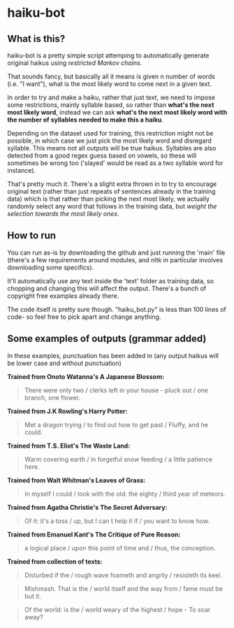 # haiku-bot

## What is this?

haiku-bot is a pretty simple script attemping to automatically generate original haikus using *restricted Markov chains*.

That sounds fancy, but basically all it means is given n number of words (i.e. "I want"), what is the most likely word to come next in a given text.

In order to try and make a haiku, rather that just text, we need to impose some restrictions, mainly syllable based, so rather than **what's the next most likely word**, instead we can ask **what's the next most likely word with the number of syllables needed to make this a haiku**.

Depending on the dataset used for training, this restriction might not be possible, in which case we just pick the most likely word and disregard syllable. This means not all outputs will be true haikus. Syllables are also detected from a good regex guess based on vowels, so these will sometimes be wrong too ('slayed' would be read as a two syllable word for instance).

That's pretty much it. There's a slight extra thrown in to try to encourage original text (rather than just repeats of sentences already in the training data) which is that rather than picking the next most likely, we actually randomly select any word that follows in the training data, but *weight the selection towards the most likely ones*.

## How to run

You can run as-is by downloading the github and just running the 'main' file (there's a few requirements around modules, and nltk in particular involves downloading some specifics).

It'll automatically use any text inside the 'text' folder as training data, so chopping and changing this will affect the output. There's a bunch of copyright free examples already there.

The code itself is pretty sure though. "haiku_bot.py" is less than 100 lines of code- so feel free to pick apart and change anything.

## Some examples of outputs (grammar added)

In these examples, punctuation has been added in (any output haikus will be lower case and without punctuation)


**Trained from Onoto Watanna's A Japanese Blossom:**
> There were only two /
> clerks left in your house - pluck out /
> one branch, one flower.

**Trained from J.K Rowling's Harry Potter:**
> Met a dragon trying /
> to find out how to get past /
> Fluffy, and he could.

**Trained from T.S. Eliot's The Waste Land:**
> Warm covering earth /
> in forgetful snow feeding /
> a little patience here.

**Trained from Walt Whitman's Leaves of Grass:**
> In myself I could /
> look with the old: the eighty /
> third year of meteors.

**Trained from Agatha Christie's The Secret Adversary:**
> Of it: it's a toss /
> up, but I can t help it if /
> you want to know how.


**Trained from Emanuel Kant's The Critique of Pure Reason:**
> a logical place /
> upon this point of time and /
> thus, the conception.

**Trained from collection of texts:**
> Disturbed if the /
> rough wave foameth and angrily /
> resisteth its keel.

> Mishmash. That is the /
> world itself and the way from /
> fame must be but it.

> Of the world: is the /
> world weary of the highest / 
> hope - To soar away?
